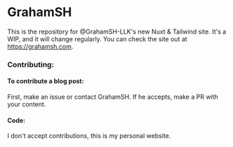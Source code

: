 # GrahamSH
This is the repository for @GrahamSH-LLK's new Nuxt & Tailwind site. It's a WIP, and it will change regularly. You can check the site out at https://grahamsh.com.
### Contributing: 
#### To contribute a blog post:
First, make an issue or contact GrahamSH. If he accepts, make a PR with your content.
#### Code:
I don't accept contributions, this is my personal website.
